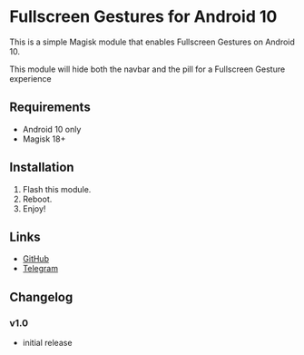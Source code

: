 # Fullscreen Gestures for Android 10

This is a simple Magisk module that enables Fullscreen Gestures on Android 10.

This module will hide both the navbar and the pill for a Fullscreen Gesture experience


## Requirements
- Android 10 only
- Magisk 18+

## Installation
1. Flash this module.
2. Reboot.
3. Enjoy!

## Links
- [GitHub](Https://github.com/DanGLES3/HideNavBar) 
- [Telegram](https://t.me/DanGLES3)

## Changelog
### v1.0
- initial release
